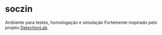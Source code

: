 # soczin
Ambiente para testes, homologação e simulação
Fortemente inspirado pelo projeto [DetectionLab](https://www.detectionlab.network/).
